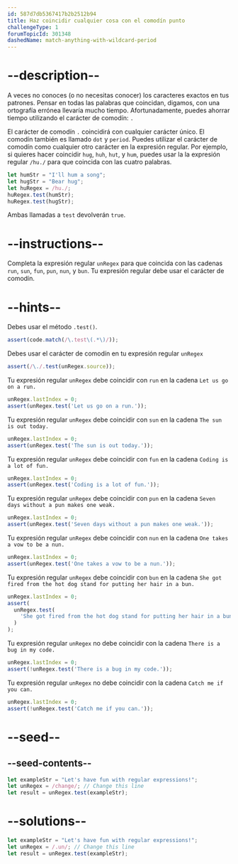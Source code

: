```yaml
---
id: 587d7db5367417b2b2512b94
title: Haz coincidir cualquier cosa con el comodín punto
challengeType: 1
forumTopicId: 301348
dashedName: match-anything-with-wildcard-period
---
```


# --description--

A veces no conoces (o no necesitas conocer) los caracteres exactos en tus patrones. Pensar en todas las palabras que coincidan, digamos, con una ortografía errónea llevaría mucho tiempo. Afortunadamente, puedes ahorrar tiempo utilizando el carácter de comodín: `.`

El carácter de comodín `.` coincidirá con cualquier carácter único. El comodín también es llamado `dot` y `period`. Puedes utilizar el carácter de comodín como cualquier otro carácter en la expresión regular. Por ejemplo, si quieres hacer coincidir `hug`, `huh`, `hut`, y `hum`, puedes usar la la expresión regular `/hu./` para que coincida con las cuatro palabras.

```js
let humStr = "I'll hum a song";
let hugStr = "Bear hug";
let huRegex = /hu./;
huRegex.test(humStr);
huRegex.test(hugStr);
```

Ambas llamadas a `test` devolverán `true`.

# --instructions--

Completa la expresión regular `unRegex` para que coincida con las cadenas `run`, `sun`, `fun`, `pun`, `nun`, y `bun`. Tu expresión regular debe usar el carácter de comodín.

# --hints--

Debes usar el método `.test()`.

```js
assert(code.match(/\.test\(.*\)/));
```

Debes usar el carácter de comodín en tu expresión regular `unRegex`

```js
assert(/\./.test(unRegex.source));
```

Tu expresión regular `unRegex` debe coincidir con `run` en la cadena `Let us go on a run.`

```js
unRegex.lastIndex = 0;
assert(unRegex.test('Let us go on a run.'));
```

Tu expresión regular `unRegex` debe coincidir con `sun` en la cadena `The sun is out today.`

```js
unRegex.lastIndex = 0;
assert(unRegex.test('The sun is out today.'));
```

Tu expresión regular `unRegex` debe coincidir con `fun` en la cadena `Coding is a lot of fun.`

```js
unRegex.lastIndex = 0;
assert(unRegex.test('Coding is a lot of fun.'));
```

Tu expresión regular `unRegex` debe coincidir con `pun` en la cadena `Seven days without a pun makes one weak.`

```js
unRegex.lastIndex = 0;
assert(unRegex.test('Seven days without a pun makes one weak.'));
```

Tu expresión regular `unRegex` debe coincidir con `nun` en la cadena `One takes a vow to be a nun.`

```js
unRegex.lastIndex = 0;
assert(unRegex.test('One takes a vow to be a nun.'));
```

Tu expresión regular `unRegex` debe coincidir con `bun` en la cadena `She got fired from the hot dog stand for putting her hair in a bun.`

```js
unRegex.lastIndex = 0;
assert(
  unRegex.test(
    'She got fired from the hot dog stand for putting her hair in a bun.'
  )
);
```

Tu expresión regular `unRegex` no debe coincidir con la cadena `There is a bug in my code.`

```js
unRegex.lastIndex = 0;
assert(!unRegex.test('There is a bug in my code.'));
```

Tu expresión regular `unRegex` no debe coincidir con la cadena `Catch me if you can.`

```js
unRegex.lastIndex = 0;
assert(!unRegex.test('Catch me if you can.'));
```

# --seed--

## --seed-contents--

```js
let exampleStr = "Let's have fun with regular expressions!";
let unRegex = /change/; // Change this line
let result = unRegex.test(exampleStr);
```

# --solutions--

```js
let exampleStr = "Let's have fun with regular expressions!";
let unRegex = /.un/; // Change this line
let result = unRegex.test(exampleStr);
```
